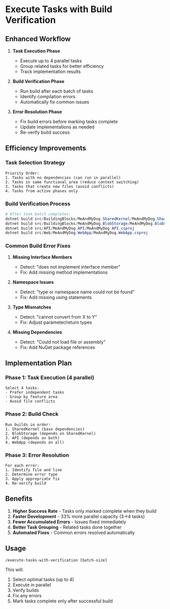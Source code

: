 # Execute Tasks with Build Verification

## Enhanced Workflow

1. **Task Execution Phase**
   - Execute up to 4 parallel tasks
   - Group related tasks for better efficiency
   - Track implementation results

2. **Build Verification Phase** 
   - Run build after each batch of tasks
   - Identify compilation errors
   - Automatically fix common issues

3. **Error Resolution Phase**
   - Fix build errors before marking tasks complete
   - Update implementations as needed
   - Re-verify build success

## Efficiency Improvements

### Task Selection Strategy
```
Priority Order:
1. Tasks with no dependencies (can run in parallel)
2. Tasks in same functional area (reduce context switching)
3. Tasks that create new files (avoid conflicts)
4. Tasks from active phases only
```

### Build Verification Process
```powershell
# After task batch completes:
dotnet build src/BuildingBlocks/MeAndMyDog.SharedKernel/MeAndMyDog.SharedKernel.csproj
dotnet build src/BuildingBlocks/MeAndMyDog.BlobStorage/MeAndMyDog.BlobStorage.csproj  
dotnet build src/API/MeAndMyDog.API/MeAndMyDog.API.csproj
dotnet build src/Web/MeAndMyDog.WebApp/MeAndMyDog.WebApp.csproj
```

### Common Build Error Fixes

1. **Missing Interface Members**
   - Detect: "does not implement interface member"
   - Fix: Add missing method implementations

2. **Namespace Issues**
   - Detect: "type or namespace name could not be found"
   - Fix: Add missing using statements

3. **Type Mismatches**
   - Detect: "cannot convert from X to Y"
   - Fix: Adjust parameter/return types

4. **Missing Dependencies**
   - Detect: "Could not load file or assembly"
   - Fix: Add NuGet package references

## Implementation Plan

### Phase 1: Task Execution (4 parallel)
```
Select 4 tasks:
- Prefer independent tasks
- Group by feature area
- Avoid file conflicts
```

### Phase 2: Build Check
```
Run builds in order:
1. SharedKernel (base dependencies)
2. BlobStorage (depends on SharedKernel)
3. API (depends on both)
4. WebApp (depends on all)
```

### Phase 3: Error Resolution
```
For each error:
1. Identify file and line
2. Determine error type
3. Apply appropriate fix
4. Re-verify build
```

## Benefits

1. **Higher Success Rate** - Tasks only marked complete when they build
2. **Faster Development** - 33% more parallel capacity (3→4 tasks)
3. **Fewer Accumulated Errors** - Issues fixed immediately
4. **Better Task Grouping** - Related tasks done together
5. **Automated Fixes** - Common errors resolved automatically

## Usage

```
/execute-tasks-with-verification [batch-size]
```

This will:
1. Select optimal tasks (up to 4)
2. Execute in parallel
3. Verify builds
4. Fix any errors
5. Mark tasks complete only after successful build